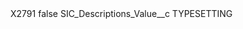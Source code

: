 <?xml version="1.0" encoding="UTF-8"?>
<CustomMetadata xmlns="http://soap.sforce.com/2006/04/metadata" xmlns:xsi="http://www.w3.org/2001/XMLSchema-instance" xmlns:xsd="http://www.w3.org/2001/XMLSchema">
    <label>X2791</label>
    <protected>false</protected>
    <values>
        <field>SIC_Descriptions_Value__c</field>
        <value xsi:type="xsd:string">TYPESETTING</value>
    </values>
</CustomMetadata>
